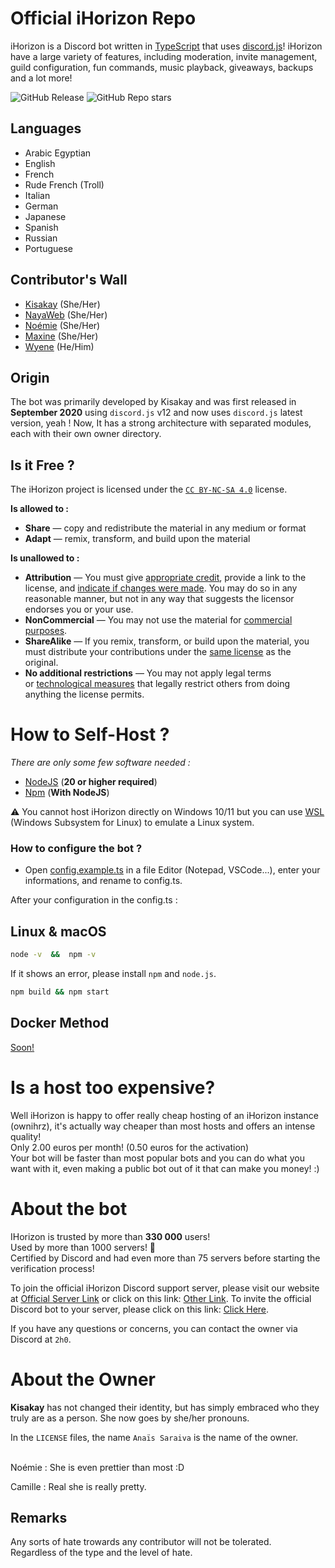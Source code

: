 # Official iHorizon Repo

iHorizon is a Discord bot written in [TypeScript](https://www.typescriptlang.org/) that uses [discord.js](https://npmjs.com/discord.js)!
iHorizon have a large variety of features, including moderation, invite management, guild configuration, fun commands, music playback, giveaways, backups and a lot more!

![GitHub Release](https://img.shields.io/github/v/release/ihrz/ihrz)
![GitHub Repo stars](https://img.shields.io/github/stars/ihrz/ihrz)

## Languages

* Arabic Egyptian
* English
* French
* Rude French (Troll)
* Italian
* German
* Japanese
* Spanish
* Russian
* Portuguese

## Contributor's Wall

- [Kisakay](https://github.com/Kisakay) (She/Her)
- [NayaWeb](https://github.com/belugafr) (She/Her)
- [Noémie](https://github.com/name-shitty-github-profile) (She/Her)
- [Maxine](https://github.com/mxi1n) (She/Her)
- [Wyene](https://github.com/tryedandcatched) (He/Him)

## Origin

The bot was primarily developed by Kisakay and was first released in **September 2020** using `discord.js` v12 and now uses `discord.js` latest version, yeah !
Now, It has a strong architecture with separated modules, each with their own owner directory.

## Is it Free ?

The iHorizon project is licensed under the  [`CC BY-NC-SA 4.0`](https://creativecommons.org/licenses/by-nc-sa/4.0/) license.

**Is allowed to :**

- **Share** — copy and redistribute the material in any medium or format
- **Adapt** — remix, transform, and build upon the material

**Is unallowed to :**

- **Attribution** — You must give [appropriate credit](https://creativecommons.org/licenses/by-nc-sa/4.0/), provide a link to the license, and [indicate if changes were made](https://creativecommons.org/licenses/by-nc-sa/4.0/). You may do so in any reasonable manner, but not in any way that suggests the licensor endorses you or your use.
- **NonCommercial** — You may not use the material for [commercial purposes](https://creativecommons.org/licenses/by-nc-sa/4.0/).
- **ShareAlike** — If you remix, transform, or build upon the material, you must distribute your contributions under the [same license](https://creativecommons.org/licenses/by-nc-sa/4.0/) as the original.
- **No additional restrictions** — You may not apply legal terms or [technological measures](https://creativecommons.org/licenses/by-nc-sa/4.0/) that legally restrict others from doing anything the license permits.

# How to Self-Host ?

_There are only some few software needed :_

- [NodeJS](https://nodejs.org) (**20 or higher required**)
- [Npm](https://npmjs.com) (**With NodeJS**)

⚠️ You cannot host iHorizon directly on Windows 10/11 but you can use [WSL](https://learn.microsoft.com/en-us/windows/wsl/install) (Windows Subsystem for Linux) to emulate a Linux system.

### How to configure the bot ?

* Open [config.example.ts](https://github.com/ihrz/ihrz/blob/dev/src/files/config.example.ts) in a file Editor (Notepad, VSCode...), enter your informations, and rename to config.ts.

After your configuration in the config.ts :

## Linux & macOS

```bash
node -v  &&  npm -v
```

If it shows an error, please install `npm` and `node.js`.

```bash
npm build && npm start
```

## Docker Method

[Soon!](https://hub.docker.com/r/kisakay/ihorizon "See more")

# Is a host too expensive?

Well iHorizon is happy to offer really cheap hosting of an iHorizon instance (ownihrz), it's actually way cheaper than most hosts and offers an intense quality!<br>
Only 2.00 euros per month! (0.50 euros for the activation)<br>
Your bot will be faster than most popular bots and you can do what you want with it, even making a public bot out of it that can make you money! :)

# About the bot

IHorizon is trusted by more than **330 000** users!<br>
Used by more than 1000 servers! 🎉
<br>
Certified by Discord and had even more than 75 servers before starting the verification process!

To join the official iHorizon Discord support server, please visit our website at [Official Server Link](http://discord.ihorizon.me/) or click on this link: [Other Link](https://discord.gg/ZpBPGNsAsu).
To invite the official Discord bot to your server, please click on this link: [Click Here](https://discord.com/api/oauth2/authorize?client_id=945202900907470899&permissions=8&scope=bot).

If you have any questions or concerns, you can contact the owner via Discord at `2h0`.

# About the Owner

**Kisakay** has not changed their identity, but has simply embraced who they truly are as a person. She now goes by she/her pronouns.

In the `LICENSE` files, the name `Anaïs Saraiva` is the name of the owner.

<br>
Noémie : She is even prettier than most :D

Camille : Real she is really pretty.

## Remarks

Any sorts of hate trowards any contributor will not be tolerated.<br>
Regardless of the type and the level of hate.
